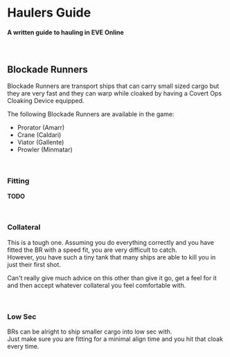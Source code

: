 # Haulers Guide #
#### A written guide to hauling in EVE Online
<br>  

## Blockade Runners

Blockade Runners are transport ships that can carry small sized cargo but they are very fast and they can warp while cloaked by having a Covert Ops Cloaking Device equipped.

The following Blockade Runners are available in the game:

* Prorator (Amarr)
* Crane (Caldari)
* Viator (Gallente)
* Prowler (Minmatar)

<br>

### Fitting

**TODO**

<br>

### Collateral

This is a tough one. Assuming you do everything correctly and you have fitted the BR with a speed fit, you are very difficult to catch.  
However, you have such a tiny tank that many ships are able to kill you in just their first shot.

Can't really give much advice on this other than give it go, get a feel for it and then accept whatever collateral you feel comfortable with.

<br>


### Low Sec

BRs can be alright to ship smaller cargo into low sec with.  
Just make sure you are fitting for a minimal align time and you hit that cloak every time.